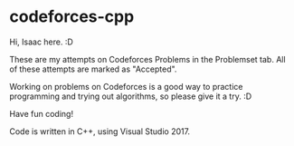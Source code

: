 # codeforces-cpp

Hi, Isaac here. :D

These are my attempts on Codeforces Problems in the Problemset tab.
All of these attempts are marked as "Accepted".

Working on problems on Codeforces is a good way to practice programming
and trying out algorithms, so please give it a try. :D

Have fun coding!

Code is written in C++, using Visual Studio 2017.
